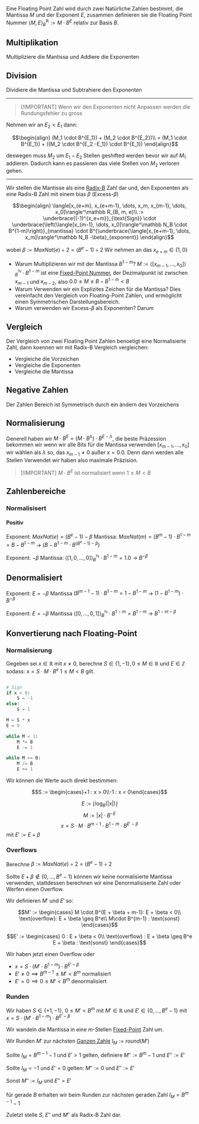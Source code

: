 Eine Floating Point Zahl wird durch zwei Natürliche Zahlen bestimmt, die Mantissa $M$ und der Exponent $E$, zusammen definieren sie die Floating Point Nummer $\langle M, E\rangle^\mathbb R_B := M \cdot B^E$ relativ zur Basis $B$.

## Multiplikation

Multipliziere die Mantissa und Addiere die Exponenten

## Division

Dividiere die Mantissa und Subtrahiere den Exponenten

---

> [!IMPORTANT] Wenn wir den Exponenten nicht Anpassen werden die Rundungsfehler zu gross

Nehmen wir an $E_2 < E_1$ dann:

$$\begin{align}
(M_1 \cdot B^{E_1}) + (M_2 \cdot B^{E_2})\\
= (M_1 \cdot B^{E_1}) + ((M_2 \cdot B^{E_2 -E_1}) \cdot B^{E_1})
\end{align}$$

deswegen muss $M_2$ um $E_1 - E_2$ Stellen geshifted werden bevor wir auf $M_1$ addieren. Dadurch kann es passieren das viele Stellen von $M_2$ verloren gehen.

---

Wir stellen die Mantisse als eine [Radix-B](Radix-B.md) Zahl dar und, den Exponenten als eine Radix-B Zahl mit einem bias $\beta$ (Excess-$\beta$)

$$\begin{align}
\langle[x_{e+m}, x_{e+m-1}, \dots, x_m, x_{m-1}, \dots, x_0]\rangle^\mathbb R_{B, m, e}\\
:= \underbrace{(-1)^{x_e+m}}_{\text{Sign}} \cdot \underbrace{\left(\langle[x_{m-1}, \dots, x_0]\rangle^\mathbb N_B \cdot B^{1-m}\right)}_{mantissa} \cdot B^{\underbrace{\langle[x_{e+m-1}, \dots, x_m]\rangle^\mathbb N_B -\beta}_{exponent}}
\end{align}$$

wobei
$\beta := MaxNat(e) \div 2 = (B^e -1) \div 2$
Wir nehmen an das $x_{e+m} \in \lbrace1,0\rbrace$


- Warum Multiplizieren wir mit der Mantissa $B^{1-m}$?
$M := \langle[x_{m-1}, \dots, x_0]\rangle^\mathbb N_B \cdot B^{1-m}$ ist eine [Fixed-Point Nummer](Fixed-Point%20Nummern.md), der Dezimalpunkt ist zwischen $x_{m-1}$ und $x_{m-2}$, also $0.0 \leq M \leq B-B^{1-m} < B$
- Warum Verwenden wir ein Explizites Zeichen für die Mantissa?
Dies vereinfacht den Vergleich von Floating-Point Zahlen, und ermöglicht einen Symmetrischen Darstellungsbereich.
- Warum verwenden wir Excess-$\beta$ als Exponenten?
Darum

## Vergleich

Der Vergleich von zwei Floating Point Zahlen benoetigt eine Normalisierte Zahl, dann koennen wir mit Radix-B Vergleich vergleichen:

- Vergleiche die Vorzeichen
- Vergleiche die Exponenten
- Vergleiche die Mantissa

## Negative Zahlen

Der Zahlen Bereich ist Symmetrisch durch ein ändern des Vorzeichens

## Normalisierung

Generell haben wir $M \cdot B^E = (M\cdot B^\lambda) \cdot B^{E-\lambda}$, die beste Präzession bekommen wir wenn wir alle Bits für die Mantissa verwenden $[x_{m-1}, \dots, x_0]$ wir wählen als $\lambda$ so, das $x_{m-1} \not = 0$ außer $x = 0.0$. Denn dann werden alle Stellen Verwendet wir haben also maximale Präzision.

> [!IMPORTANT] $M\cdot B^E$ ist normalisiert wenn $1 \leq M < B$


## Zahlenbereiche

### Normalisisert

#### Positiv


Exponent: $MaxNat(e) = (B^e - 1) -\beta$
Mantissa: $MaxNat(m) = (B^m -1) \cdot B^{1-m} = B-B^{1-m}$
-> $(B-B^{1-m} \cdot B^{(B^e -1) - \beta})$

Exponent: $-\beta$
Mantissa: $\langle[1, 0, \dots, 0]\rangle^\mathbb N_B \cdot B^{1-m} = 1.0$
-> $B^{-\beta}$

## Denormalisiert

Exponent: $E = -\beta$ 
Mantissa $(B^{m-1} -1) \cdot B^{1-m} = 1 - B^{1-m}$
-> $(1-B^{1-m}) \cdot B^{-\beta}$

Exponent: $E = -\beta$
Mantissa $\langle[0, \dots, 0, 1]\rangle^\mathbb N _B \cdot B^{1-m} = B^{1-m}$
-> $B^{1-m-\beta}$

## Konvertierung nach Floating-Point

### Normalisierung

Gegeben sei $x \in\mathbb R$ mit $x\not= 0$, berechne $S \in\lbrace1, -1\rbrace, 0 \leq M \in\mathbb R$ und $E\in\mathbb Z$ sodass:
$x = S\cdot M\cdot B^e$
$1 \leq M < B$
gilt.

```python

# Sign
if x < 0:
    S = -1
else:
    S = 1

M = S * x
E = 0

while M < 1:
    M *= B
    E -= 1

while M >= B:
    M /= B
    E += 1
```

Wir können die Werte auch direkt bestimmen:

$$S := \begin{cases}+1 : x > 0\\-1 : x < 0\end{cases}$$

$$E := \lfloor \log_B(|x|) \rfloor$$
$$M := |x| \cdot B^{-E}$$
$$x = S \cdot M\cdot B^{m-1} \cdot B^{1-m} \cdot B^{E' - \beta}$$
mit $E' := E + \beta$

### Overflows

Berechne $\beta:= MaxNat(e) \div 2 = (B^e - 1) \div 2$

Sollte $E+\beta \not\in\lbrace0, \dots, B^e - 1\rbrace$ können wir keine normalisierte Mantissa verwenden, stattdessen berechnen wir eine Denormalisiserte Zahl oder Werfen einen Overflow.

Wir definieren $M'$ und $E'$ so:

$$M' := \begin{cases}
M \cdot B^{E + \beta + m-1}: E + \beta < 0\\
\text{overflow}: E + \beta \geq B^e\\
M\cdot B^{m-1} : \text{sonst}
\end{cases}$$

$$E' := \begin{cases}
0 : E + \beta < 0\\
\text{overflow} : E + \beta \geq B^e
E + \beta : \text{sonst}
\end{cases}$$

Wir haben jetzt einen Overflow oder
- $x = S\cdot (M' \cdot B^{1-m}) \cdot B^{E' - \beta}$
- $E' \not = 0 \implies B^{m-1} \leq M' < B^{m}$ normalisiert
- $E' = 0 \implies 0 \leq M' < B^m$ denormalisiert

### Runden

Wir haben $S\in\lbrace+1, -1\rbrace$, $0 \leq M' < B^m$ mit $M' \in\mathbb R$ und
$E' \in \lbrace0, \dots, B^{e} -1\rbrace$ mit $x = S\cdot (M' \cdot B^{1-m}) \cdot B^{E' -\beta}$

Wir wandeln die Mantissa in eine $m$-Stellen [Fixed-Point](Fixed-Point%20Nummern.md) Zahl um.

Wir Runden $M'$ zur nächsten [Ganzen Zahle](Ganze%20Zahlen.md) $I_M := round(M')$

Sollte $I_M = B^{m-1} -1$ und $E' > 1$ gelten, definiere $M'' := B^m -1$  und $E'' := E'$

Sollte $I_M = -1$ und $E' = 0$ gelten:
$M'' := 0$ und $E'' := E'$

Sonst $M'' := I_M$ und $E'' = E'$

für gerade $B$ erhalten wir beim Runden zur nächsten geraden Zahl $I_M = B^{m-1} -1$

Zuletzt stelle $S$, $E''$ und $M''$ als Radix-B Zahl dar.

